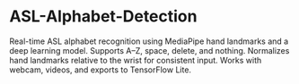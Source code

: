 # ASL-Alphabet-Detection
Real-time ASL alphabet recognition using MediaPipe hand landmarks and a deep learning model. Supports A–Z, space, delete, and nothing. Normalizes hand landmarks relative to the wrist for consistent input. Works with webcam, videos, and exports to TensorFlow Lite.
